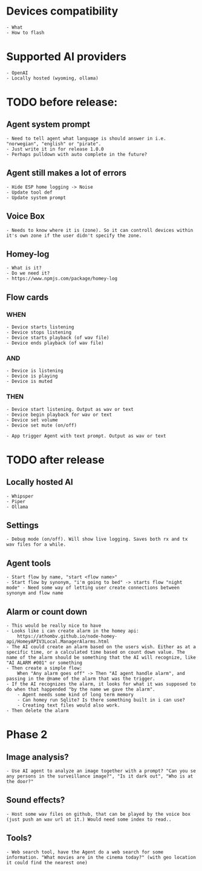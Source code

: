 # Devices compatibility
    - What
    - How to flash


# Supported AI providers
    - OpenAI
    - Locally hosted (wyoming, ollama)



# TODO before release:

## Agent system prompt
    - Need to tell agent what language is should answer in i.e. "norwegian", "english" or "pirate". 
    - Just write it in for release 1.0.0
    - Perhaps pulldown with auto complete in the future?

## Agent still makes a lot of errors
    - Hide ESP home logging -> Noise
    - Update tool def
    - Update system prompt

## Voice Box
    - Needs to know where it is (zone). So it can controll devices within it's own zone if the user didn't specify the zone.

## Homey-log
    - What is it?
    - Do we need it?
    - https://www.npmjs.com/package/homey-log


## Flow cards

### WHEN
    - Device starts listening
    - Device stops listening
    - Device starts playback (of wav file)
    - Device ends playback (of wav file)
    
### AND
    - Device is listening
    - Device is playing
    - Device is muted

### THEN
    - Device start listening. Output as wav or text
    - Device begin playback for wav or text
    - Device set volume
    - Device set mute (on/off)

    - App trigger Agent with text prompt. Output as wav or text



# TODO after release

## Locally hosted AI
    - Whipsper
    - Piper
    - Ollama

## Settings
    - Debug mode (on/off). Will show live logging. Saves both rx and tx wav files for a while.


## Agent tools
    - Start flow by name, "start <flow name>"
    - Start flow by synonym, "i'm going to bed" -> starts flow "night mode" - Need some way of letting user create connections between synonym and flow name

## Alarm or count down
    - This would be really nice to have
    - Looks like i can create alarm in the homey api:
        https://athombv.github.io/node-homey-api/HomeyAPIV3Local.ManagerAlarms.html
    - The AI could create an alarm based on the users wish. Either as at a specific time, or a calculated time based on count down value. The name of the alarm should be something that the AI will recognize, like "AI ALARM #001" or something
    - Then create a simple flow:
        When "Any alarm goes off" -> Then "AI agent handle alarm", and passing in the @name of the alarm that was the trigger.
    - If the AI recognizes the alarm, it looks for what it was supposed to do when that happended "by the name we gave the alarm".
        - Agent needs some kind of long term memory
        - Can homey run Sqlite? Is there something built in i can use?
        - Creating text files would also work.
    - Then delete the alarm


# Phase 2

## Image analysis?
    - Use AI agent to analyze an image together with a prompt? "Can you se any persons in the surveillance image?", "Is it dark out", "Who is at the door?"

## Sound effects?
    - Host some wav files on github, that can be played by the voice box (just push an wav url at it.) Would need some index to read..

## Tools?
    - Web search tool, have the Agent do a web search for some information. "What movies are in the cinema today?" (with geo location it could find the nearest one)

